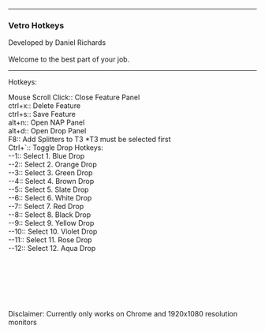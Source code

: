 ---------------------------------------------------------------------------

<h3>Vetro Hotkeys</h3>
Developed by Daniel Richards
<br>
<br>Welcome to the best part of your job.

---------------------------------------------------------------------------

Hotkeys:

Mouse Scroll Click:: Close Feature Panel
<br>ctrl+x:: Delete Feature
<br>ctrl+s:: Save Feature
<br>alt+n:: Open NAP Panel
<br>alt+d:: Open Drop Panel
<br>F8:: Add Splitters to T3 *T3 must be selected first
<br>Ctrl+`:: Toggle Drop Hotkeys:
<br>    --1:: Select 1. Blue Drop
<br>    --2:: Select 2. Orange Drop
<br>    --3:: Select 3. Green Drop
<br>    --4:: Select 4. Brown Drop
<br>    --5:: Select 5. Slate Drop
<br>    --6:: Select 6. White Drop
<br>    --7:: Select 7. Red Drop
<br>    --8:: Select 8. Black Drop
<br>    --9:: Select 9. Yellow Drop
<br>    --10:: Select 10. Violet Drop
<br>    --11:: Select 11. Rose Drop
<br>    --12:: Select 12. Aqua Drop
<br>
<br>
<br>
<br>
<br>
<br>
<br>
<p>Disclaimer: Currently only works on Chrome and 1920x1080 resolution monitors</p>
